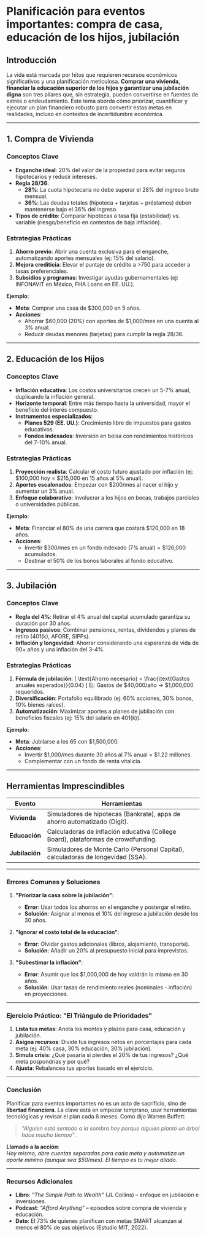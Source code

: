 # Planificación para eventos importantes: compra de casa, educación de los hijos, jubilación

## **Introducción**

La vida está marcada por hitos que requieren recursos económicos significativos y una planificación meticulosa. **Comprar una vivienda, financiar la educación superior de los hijos y garantizar una jubilación digna** son tres pilares que, sin estrategia, pueden convertirse en fuentes de estrés o endeudamiento. Este tema aborda cómo priorizar, cuantificar y ejecutar un plan financiero robusto para convertir estas metas en realidades, incluso en contextos de incertidumbre económica.

---

## **1. Compra de Vivienda**  

### Conceptos Clave

- **Enganche ideal**: 20% del valor de la propiedad para evitar seguros hipotecarios y reducir intereses.  
- **Regla 28/36**:  
  - **28%**: La cuota hipotecaria no debe superar el 28% del ingreso bruto mensual.  
  - **36%**: Las deudas totales (hipoteca + tarjetas + préstamos) deben mantenerse bajo el 36% del ingreso.  
- **Tipos de crédito**: Comparar hipotecas a tasa fija (estabilidad) vs. variable (riesgo/beneficio en contextos de baja inflación).  

### Estrategias Prácticas

1. **Ahorro previo**: Abrir una cuenta exclusiva para el enganche, automatizando aportes mensuales (ej: 15% del salario).  
2. **Mejora crediticia**: Elevar el puntaje de crédito a >750 para acceder a tasas preferenciales.  
3. **Subsidios y programas**: Investigar ayudas gubernamentales (ej: INFONAVIT en México, FHA Loans en EE. UU.).  

**Ejemplo**:

- **Meta**: Comprar una casa de $300,000 en 5 años.  
- **Acciones**:  
  - Ahorrar $60,000 (20%) con aportes de $1,000/mes en una cuenta al 3% anual.  
  - Reducir deudas menores (tarjetas) para cumplir la regla 28/36.  

---

## **2. Educación de los Hijos**  

### Conceptos Clave

- **Inflación educativa**: Los costos universitarios crecen un 5-7% anual, duplicando la inflación general.  
- **Horizonte temporal**: Entre más tiempo hasta la universidad, mayor el beneficio del interés compuesto.  
- **Instrumentos especializados**:  
  - **Planes 529 (EE. UU.)**: Crecimiento libre de impuestos para gastos educativos.  
  - **Fondos indexados**: Inversión en bolsa con rendimientos históricos del 7-10% anual.  

### Estrategias Prácticas

1. **Proyección realista**: Calcular el costo futuro ajustado por inflación (ej: $100,000 hoy = $215,000 en 15 años al 5% anual).  
2. **Aportes escalonados**: Empezar con $200/mes al nacer el hijo y aumentar un 3% anual.  
3. **Enfoque colaborativo**: Involucrar a los hijos en becas, trabajos parciales o universidades públicas.  

**Ejemplo**:

- **Meta**: Financiar el 80% de una carrera que costará $120,000 en 18 años.  
- **Acciones**:  
  - Invertir $300/mes en un fondo indexado (7% anual) = $126,000 acumulados.  
  - Destinar el 50% de los bonos laborales al fondo educativo.  

---

## **3. Jubilación**  

### Conceptos Clave

- **Regla del 4%**: Retirar el 4% anual del capital acumulado garantiza su duración por 30 años.  
- **Ingresos pasivos**: Combinar pensiones, rentas, dividendos y planes de retiro (401(k), AFORE, SIPPs).  
- **Inflación y longevidad**: Ahorrar considerando una esperanza de vida de 90+ años y una inflación del 3-4%.  

### Estrategias Prácticas

1. **Fórmula de jubilación**: 
   \[
   \text{Ahorro necesario} = \frac{\text{Gastos anuales esperados}}{0.04}
   \]
   Ej: Gastos de $40,000/año → $1,000,000 requeridos.  
2. **Diversificación**: Portafolio equilibrado (ej: 60% acciones, 30% bonos, 10% bienes raíces).  
3. **Automatización**: Maximizar aportes a planes de jubilación con beneficios fiscales (ej: 15% del salario en 401(k)).  

**Ejemplo**:

- **Meta**: Jubilarse a los 65 con $1,500,000.  
- **Acciones**:  
  - Invertir $1,000/mes durante 30 años al 7% anual = $1.22 millones.  
  - Complementar con un fondo de renta vitalicia.  

---

## **Herramientas Imprescindibles**

| **Evento**       | **Herramientas**                                                                 |  
|------------------|---------------------------------------------------------------------------------|  
| **Vivienda**     | Simuladores de hipotecas (Bankrate), apps de ahorro automatizado (Digit).        |  
| **Educación**    | Calculadoras de inflación educativa (College Board), plataformas de crowdfunding. |  
| **Jubilación**   | Simuladores de Monte Carlo (Personal Capital), calculadoras de longevidad (SSA). |  

---

### Errores Comunes y Soluciones

1. **"Priorizar la casa sobre la jubilación"**:  
   - **Error**: Usar todos los ahorros en el enganche y postergar el retiro.  
   - **Solución**: Asignar al menos el 10% del ingreso a jubilación desde los 30 años.  

2. **"Ignorar el costo total de la educación"**:  
   - **Error**: Olvidar gastos adicionales (libros, alojamiento, transporte).  
   - **Solución**: Añadir un 20% al presupuesto inicial para imprevistos.  

3. **"Subestimar la inflación"**:  
   - **Error**: Asumir que los $1,000,000 de hoy valdrán lo mismo en 30 años.  
   - **Solución**: Usar tasas de rendimiento reales (nominales - inflación) en proyecciones.  

---

### Ejercicio Práctico: "El Triángulo de Prioridades"

1. **Lista tus metas**: Anota los montos y plazos para casa, educación y jubilación.  
2. **Asigna recursos**: Divide tus ingresos netos en porcentajes para cada meta (ej: 40% casa, 30% educación, 30% jubilación).  
3. **Simula crisis**: ¿Qué pasaría si pierdes el 20% de tus ingresos? ¿Qué meta pospondrías y por qué?  
4. **Ajusta**: Rebalancea tus aportes basado en el ejercicio.  

---

### **Conclusión**

Planificar para eventos importantes no es un acto de sacrificio, sino de **libertad financiera**. La clave está en empezar temprano, usar herramientas tecnológicas y revisar el plan cada 6 meses. Como dijo Warren Buffett:  
> *"Alguien está sentado a la sombra hoy porque alguien plantó un árbol hace mucho tiempo"*.  

**Llamado a la acción**:  
*Hoy mismo, abre cuentas separadas para cada meta y automatiza un aporte mínimo (aunque sea $50/mes). El tiempo es tu mejor aliado.*  

---

### **Recursos Adicionales**

- **Libro**: *"The Simple Path to Wealth"* (JL Collins) – enfoque en jubilación e inversiones.  
- **Podcast**: *"Afford Anything"* – episodios sobre compra de vivienda y educación.  
- **Dato**: El 73% de quienes planifican con metas SMART alcanzan al menos el 80% de sus objetivos (Estudio MIT, 2022).  
